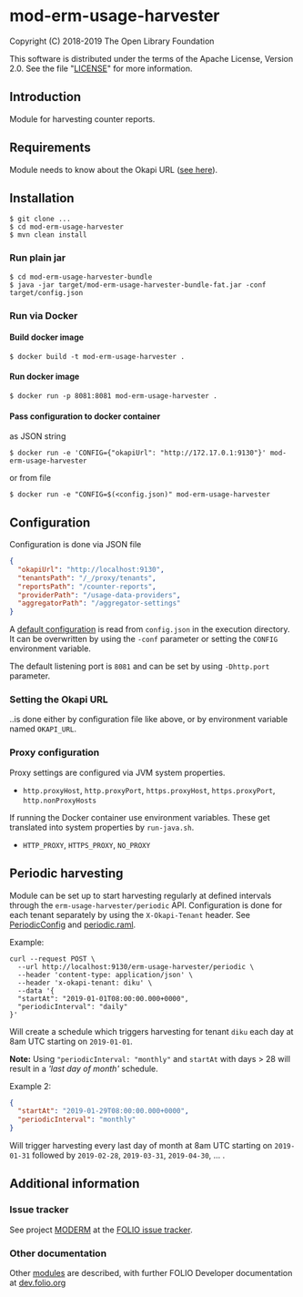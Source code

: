 # mod-erm-usage-harvester

Copyright (C) 2018-2019 The Open Library Foundation

This software is distributed under the terms of the Apache License,
Version 2.0. See the file "[LICENSE](LICENSE)" for more information.

## Introduction
Module for harvesting counter reports.

## Requirements
Module needs to know about the Okapi URL ([see here](#setting-the-okapi-url)).

## Installation

```
$ git clone ...
$ cd mod-erm-usage-harvester
$ mvn clean install
```

### Run plain jar
```
$ cd mod-erm-usage-harvester-bundle
$ java -jar target/mod-erm-usage-harvester-bundle-fat.jar -conf target/config.json
```

### Run via Docker

#### Build docker image
```
$ docker build -t mod-erm-usage-harvester .
```

#### Run docker image
```
$ docker run -p 8081:8081 mod-erm-usage-harvester .
```

#### Pass configuration to docker container
as JSON string
```
$ docker run -e 'CONFIG={"okapiUrl": "http://172.17.0.1:9130"}' mod-erm-usage-harvester
```
or from file
```
$ docker run -e "CONFIG=$(<config.json)" mod-erm-usage-harvester
```

## Configuration
Configuration is done via JSON file
```json
{
  "okapiUrl": "http://localhost:9130",
  "tenantsPath": "/_/proxy/tenants",
  "reportsPath": "/counter-reports",
  "providerPath": "/usage-data-providers",
  "aggregatorPath": "/aggregator-settings"
}
```
A [default configuration](mod-erm-usage-harvester-bundle/config-template.json) is read from `config.json` in the execution directory. It can be overwritten by using the `-conf` parameter or setting the `CONFIG` environment variable.

The default listening port is `8081` and can be set by using `-Dhttp.port` parameter.

### Setting the Okapi URL
..is done either by configuration file like above, or by environment variable named `OKAPI_URL`.

### Proxy configuration
Proxy settings are configured via JVM system properties.
* `http.proxyHost`, `http.proxyPort`, `https.proxyHost`, `https.proxyPort`, `http.nonProxyHosts`

If running the Docker container use environment variables. These get translated into system properties by `run-java.sh`.
* `HTTP_PROXY`, `HTTPS_PROXY`, `NO_PROXY`

## Periodic harvesting
Module can be set up to start harvesting regularly at defined intervals through the `erm-usage-harvester/periodic` API. Configuration is done for each tenant separately by using the `X-Okapi-Tenant` header.
See [PeriodicConfig](ramls/schemas/periodicConfig.json) and [periodic.raml](ramls/periodic.raml).

Example:
```
curl --request POST \
  --url http://localhost:9130/erm-usage-harvester/periodic \
  --header 'content-type: application/json' \
  --header 'x-okapi-tenant: diku' \
  --data '{
  "startAt": "2019-01-01T08:00:00.000+0000",
  "periodicInterval": "daily"
}'
```
Will create a schedule which triggers harvesting for tenant `diku`  each day at 8am UTC starting on `2019-01-01`.

__Note:__ Using `"periodicInterval: "monthly"`  and `startAt` with days > 28 will result in a _'last day of month'_ schedule.

Example 2:
```json
{
  "startAt": "2019-01-29T08:00:00.000+0000",
  "periodicInterval": "monthly"
}
```
Will trigger harvesting every last day of month at 8am UTC starting on `2019-01-31` followed by `2019-02-28`, `2019-03-31`, `2019-04-30`, ... .

## Additional information

### Issue tracker

See project [MODERM](https://issues.folio.org/browse/MODERM)
at the [FOLIO issue tracker](https://dev.folio.org/guidelines/issue-tracker).

### Other documentation

Other [modules](https://dev.folio.org/source-code/#server-side) are described,
with further FOLIO Developer documentation at [dev.folio.org](https://dev.folio.org/)

